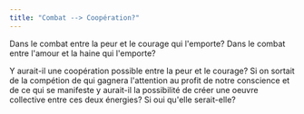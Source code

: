 ```yaml
---
title: "Combat --> Coopération?"
---
```

Dans le combat entre la peur et le courage qui l'emporte?
Dans le combat entre l'amour et la haine qui l'emporte?

Y aurait-il une coopération possible entre la peur et le courage?
Si on sortait de la compétion de qui gagnera l'attention au profit de notre conscience et de ce qui se manifeste y aurait-il la possibilité de créer une oeuvre collective entre ces deux énergies?
Si oui qu'elle serait-elle?